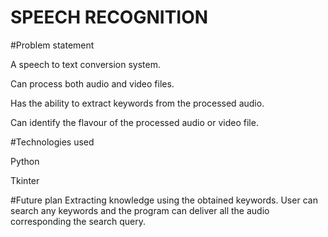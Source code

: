 # SPEECH RECOGNITION 

  
#Problem statement

A speech to text conversion system.

Can process both audio and video files.

Has the ability to extract keywords from the processed audio.

Can identify the flavour of the processed audio or video file.

#Technologies used

Python

Tkinter

#Future plan 
Extracting knowledge using the obtained keywords.
User can search any keywords and the program can deliver all the audio corresponding the 
search query.




